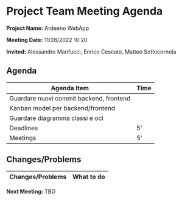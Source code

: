# Project Team Meeting Agenda

**Project Name:** Ardeeno WebApp

**Meeting Date:** 11/28/2022 10:20

**Invited:** Alessandro Manfucci, Enrico Cescato, Matteo Sottocornola

## Agenda

|**Agenda Item**|**Time**|
|---|---|
|Guardare nuovi commit backend, frontend||
|Kanban model per backend/frontend||
|Guardare diagramma classi e ocl||
|Deadlines|5'|
|Meetings|5'|

## Changes/Problems

|**Changes/Problems**|**What to do**|
|---|---|

**Next Meeting:** TBD